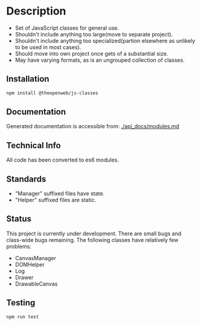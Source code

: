 # Description

* Set of JavaScript classes for general use.
* Shouldn't include anything too large(move to separate project).
* Shouldn't include anything too specialized(partion elsewhere as unlikely to be used in most cases).
* Should move into own project once gets of a substantial size.
* May have varying formats, as is an ungrouped collection of classes.

## Installation

```bash
npm install @theopenweb/js-classes
```

## Documentation

Generated documentation is accessible from: [./api_docs/modules.md](./api_docs/modules.md)

## Technical Info

All code has been converted to es6 modules.

## Standards

* "Manager" suffixed files have state.
* "Helper" suffixed files are static.

## Status

This project is currently under development. There are small bugs and class-wide bugs remaining. The following classes have relatively few problems:  

* CanvasManager
* DOMHelper
* Log
* Drawer
* DrawableCanvas

## Testing

```bash
npm run test
```
